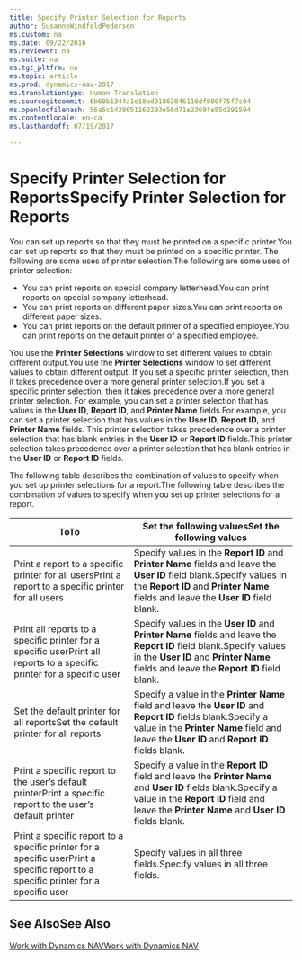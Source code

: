 ```yaml
---
title: Specify Printer Selection for Reports
author: SusanneWindfeldPedersen
ms.custom: na
ms.date: 09/22/2016
ms.reviewer: na
ms.suite: na
ms.tgt_pltfrm: na
ms.topic: article
ms.prod: dynamics-nav-2017
ms.translationtype: Human Translation
ms.sourcegitcommit: 6b60b1344a1e18ad91863046110df880f75f7c04
ms.openlocfilehash: 56a5c1428651162293e56d71e2369fe55d291594
ms.contentlocale: en-ca
ms.lasthandoff: 07/19/2017

---
```

    
# <a name="specify-printer-selection-for-reports"></a><span data-ttu-id="9ae51-102">Specify Printer Selection for Reports</span><span class="sxs-lookup"><span data-stu-id="9ae51-102">Specify Printer Selection for Reports</span></span>
<span data-ttu-id="9ae51-103">You can set up reports so that they must be printed on a specific printer.</span><span class="sxs-lookup"><span data-stu-id="9ae51-103">You can set up reports so that they must be printed on a specific printer.</span></span> <span data-ttu-id="9ae51-104">The following are some uses of printer selection:</span><span class="sxs-lookup"><span data-stu-id="9ae51-104">The following are some uses of printer selection:</span></span> 

- <span data-ttu-id="9ae51-105">You can print reports on special company letterhead.</span><span class="sxs-lookup"><span data-stu-id="9ae51-105">You can print reports on special company letterhead.</span></span>
- <span data-ttu-id="9ae51-106">You can print reports on different paper sizes.</span><span class="sxs-lookup"><span data-stu-id="9ae51-106">You can print reports on different paper sizes.</span></span>
- <span data-ttu-id="9ae51-107">You can print reports on the default printer of a specified employee.</span><span class="sxs-lookup"><span data-stu-id="9ae51-107">You can print reports on the default printer of a specified employee.</span></span>

<span data-ttu-id="9ae51-108">You use the **Printer Selections** window to set different values to obtain different output.</span><span class="sxs-lookup"><span data-stu-id="9ae51-108">You use the **Printer Selections** window to set different values to obtain different output.</span></span> <span data-ttu-id="9ae51-109">If you set a specific printer selection, then it takes precedence over a more general printer selection.</span><span class="sxs-lookup"><span data-stu-id="9ae51-109">If you set a specific printer selection, then it takes precedence over a more general printer selection.</span></span> <span data-ttu-id="9ae51-110">For example, you can set a printer selection that has values in the **User ID**, **Report ID**, and **Printer Name** fields.</span><span class="sxs-lookup"><span data-stu-id="9ae51-110">For example, you can set a printer selection that has values in the **User ID**, **Report ID**, and **Printer Name** fields.</span></span> <span data-ttu-id="9ae51-111">This printer selection takes precedence over a printer selection that has blank entries in the **User ID** or **Report ID** fields.</span><span class="sxs-lookup"><span data-stu-id="9ae51-111">This printer selection takes precedence over a printer selection that has blank entries in the **User ID** or **Report ID** fields.</span></span> 

<span data-ttu-id="9ae51-112">The following table describes the combination of values to specify when you set up printer selections for a report.</span><span class="sxs-lookup"><span data-stu-id="9ae51-112">The following table describes the combination of values to specify when you set up printer selections for a report.</span></span>

|<span data-ttu-id="9ae51-113">To</span><span class="sxs-lookup"><span data-stu-id="9ae51-113">To</span></span>                                                 |<span data-ttu-id="9ae51-114">Set the following values</span><span class="sxs-lookup"><span data-stu-id="9ae51-114">Set the following values</span></span>                                             |
|---------------------------------------------------|---------------------------------------------------------------------|
|<span data-ttu-id="9ae51-115">Print a report to a specific printer for all users</span><span class="sxs-lookup"><span data-stu-id="9ae51-115">Print a report to a specific printer for all users</span></span> |<span data-ttu-id="9ae51-116">Specify values in the **Report ID** and **Printer Name** fields and leave the **User ID** field blank.</span><span class="sxs-lookup"><span data-stu-id="9ae51-116">Specify values in the **Report ID** and **Printer Name** fields and leave the **User ID** field blank.</span></span>|
|<span data-ttu-id="9ae51-117">Print all reports to a specific printer for a specific user</span><span class="sxs-lookup"><span data-stu-id="9ae51-117">Print all reports to a specific printer for a specific user</span></span>|<span data-ttu-id="9ae51-118">Specify values in the **User ID** and **Printer Name** fields and leave the **Report ID** field blank.</span><span class="sxs-lookup"><span data-stu-id="9ae51-118">Specify values in the **User ID** and **Printer Name** fields and leave the **Report ID** field blank.</span></span>|
|<span data-ttu-id="9ae51-119">Set the default printer for all reports</span><span class="sxs-lookup"><span data-stu-id="9ae51-119">Set the default printer for all reports</span></span>|<span data-ttu-id="9ae51-120">Specify a value in the **Printer Name** field and leave the **User ID** and **Report ID** fields blank.</span><span class="sxs-lookup"><span data-stu-id="9ae51-120">Specify a value in the **Printer Name** field and leave the **User ID** and **Report ID** fields blank.</span></span>|
|<span data-ttu-id="9ae51-121">Print a specific report to the user’s default printer</span><span class="sxs-lookup"><span data-stu-id="9ae51-121">Print a specific report to the user’s default printer</span></span>|<span data-ttu-id="9ae51-122">Specify a value in the **Report ID** field and leave the **Printer Name** and **User ID** fields blank.</span><span class="sxs-lookup"><span data-stu-id="9ae51-122">Specify a value in the **Report ID** field and leave the **Printer Name** and **User ID** fields blank.</span></span>|
|<span data-ttu-id="9ae51-123">Print a specific report to a specific printer for a specific user</span><span class="sxs-lookup"><span data-stu-id="9ae51-123">Print a specific report to a specific printer for a specific user</span></span>|<span data-ttu-id="9ae51-124">Specify values in all three fields.</span><span class="sxs-lookup"><span data-stu-id="9ae51-124">Specify values in all three fields.</span></span>|

## <a name="see-also"></a><span data-ttu-id="9ae51-125">See Also</span><span class="sxs-lookup"><span data-stu-id="9ae51-125">See Also</span></span>
[<span data-ttu-id="9ae51-126">Work with Dynamics NAV</span><span class="sxs-lookup"><span data-stu-id="9ae51-126">Work with Dynamics NAV</span></span>](ui-work-product.md)

